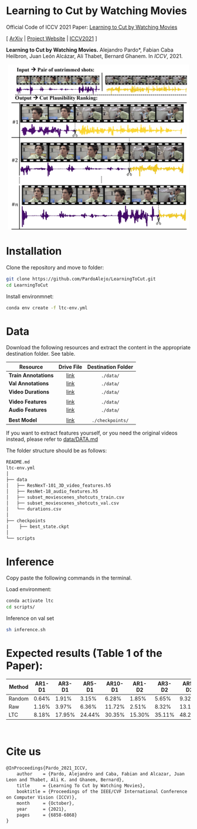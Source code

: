 # Learning to Cut by Watching Movies 
Official Code of ICCV 2021 Paper: [Learning to Cut by Watching Movies](https://arxiv.org/abs/2108.04294)

[ [ArXiv](https://arxiv.org/abs/2108.04294) | [Project Website](https://www.alejandropardo.net/publication/learning-to-cut/) | [ICCV2021](https://openaccess.thecvf.com/content/ICCV2021/html/Pardo_Learning_To_Cut_by_Watching_Movies_ICCV_2021_paper.html) ]

**Learning to Cut by Watching Movies.**
Alejandro Pardo*, Fabian Caba Heilbron, Juan León Alcázar, Ali Thabet, Bernard Ghanem. In *ICCV*, 2021.

<div align="center" valign="middle"><img height="450px" src="./pull_figure.jpg"></div>

# Installation

Clone the repository and move to folder:
```bash
git clone https://github.com/PardoAlejo/LearningToCut.git
cd LearningToCut
```

Install environmnet:
```bash
conda env create -f ltc-env.yml
```

# Data
Download the following resources and extract the content in the appropriate destination folder. See table. 

| **Resource** | Drive File | Destination Folder |
| ----         |:-----: |  :-----:    |
| **Train Annotations** |   [link](https://drive.google.com/file/d/11i0ac9fydn6scBuh7O-Sdb_3yzq5DSiK/view?usp=sharing) | `./data/`|
| **Val Annotations** |   [link](https://drive.google.com/file/d/1Qs8NwFz2_0jaLVphUAPZrnhaP0W0T5JU/view?usp=sharing) | `./data/`|
| **Video Durations** |  [link](https://drive.google.com/file/d/1OsmJiLeMAyAjl97Jsf7jApRDxTk_AhxS/view?usp=sharing) | `./data/`|
||||
| **Video Features** |  [link](https://drive.google.com/file/d/1hp5T0LCQYXu5aCxLrsU3IqGxgL3rJ9xM/view?usp=sharing) | `./data/`|
| **Audio Features** | [link](https://drive.google.com/file/d/1EDMaGM_s2g8aHchlb4pyxg7pe7kERss-/view?usp=sharing) | `./data/`|
||||
| **Best Model** |  [link](https://drive.google.com/file/d/12Ci0bEYb9jjU7l_EpsL_Fgel7zWCy_ML/view?usp=sharing) | `./checkpoints/`|

If you want to extract features yourself, or you need the original videos instead, please refer to [data/DATA.md](https://github.com/PardoAlejo/LearningToCut/blob/main/data/DATA.md)

The folder structure should be as follows:
```
README.md
ltc-env.yml
│
├── data
│   ├── ResNexT-101_3D_video_features.h5
│   ├── ResNet-18_audio_features.h5
│   ├── subset_moviescenes_shotcuts_train.csv
│   ├── subset_moviescenes_shotcuts_val.csv
│   └── durations.csv
│
├── checkpoints
|    ├── best_state.ckpt
│
└── scripts
```

# Inference

Copy paste the following commands in the terminal. </br>


Load environment: 
```bash
conda activate ltc
cd scripts/
```


Inference on val set 
```bash
sh inference.sh
```
# Expected results (Table 1 of the Paper):
| Method | AR1-D1 | AR3-D1 | AR5-D1 | AR10-D1 | AR1-D2 | AR3-D2 | AR5-D2 | AR10-D2 | AR1-D3 | AR3-D3 | AR5-D3 | AR10-D3 |
|--------|--------|--------|--------|---------|--------|--------|--------|---------|--------|--------|--------|---------|
| Random | 0.64%  | 1.91%  | 3.15%  | 6.28%   | 1.85%  | 5.65%  | 9.32%  | 18.52%  | 3.67%  | 10.67% | 17.62% | 33.91%  |
| Raw    | 1.16%  | 3.97%  | 6.36%  | 11.72%  | 2.51%  | 8.32%  | 13.15% | 24.25%  | 3.73%  | 12.19% | 19.33% | 34.97%  |
| LTC    | 8.18%  | 17.95% | 24.44% | 30.35%  | 15.30% | 35.11% | 48.26% | 59.42%  | 19.18% | 46.32% | 64.30% | 79.35%  |
</br>

# Cite us
```
@InProceedings{Pardo_2021_ICCV,
    author    = {Pardo, Alejandro and Caba, Fabian and Alcazar, Juan Leon and Thabet, Ali K. and Ghanem, Bernard},
    title     = {Learning To Cut by Watching Movies},
    booktitle = {Proceedings of the IEEE/CVF International Conference on Computer Vision (ICCV)},
    month     = {October},
    year      = {2021},
    pages     = {6858-6868}
}
```
